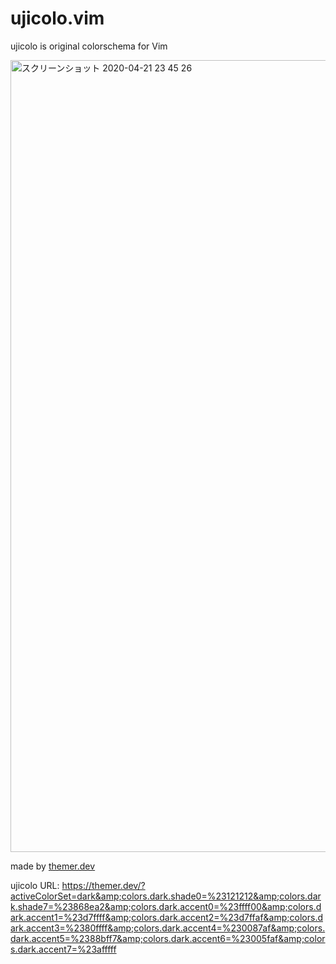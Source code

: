 # ujicolo.vim
ujicolo is original colorschema for Vim 

<img width="1267" alt="スクリーンショット 2020-04-21 23 45 26" src="https://user-images.githubusercontent.com/49834542/79880230-b34ecc00-842a-11ea-8da1-4ade30d0d163.png">

made by [themer.dev](https://themer.dev/)

ujicolo URL: 
  https://themer.dev/?activeColorSet=dark&amp;colors.dark.shade0=%23121212&amp;colors.dark.shade7=%23868ea2&amp;colors.dark.accent0=%23ffff00&amp;colors.dark.accent1=%23d7ffff&amp;colors.dark.accent2=%23d7ffaf&amp;colors.dark.accent3=%2380ffff&amp;colors.dark.accent4=%230087af&amp;colors.dark.accent5=%2388bff7&amp;colors.dark.accent6=%23005faf&amp;colors.dark.accent7=%23afffff
